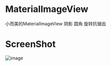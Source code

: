 # MaterialImageView

小而美的MaterialImageView
阴影 圆角 旋转抗锯齿

# ScreenShot

![image](https://github.com/zhaozhentao/BooheeScrollView/blob/master/screenshot/screen.gif)



